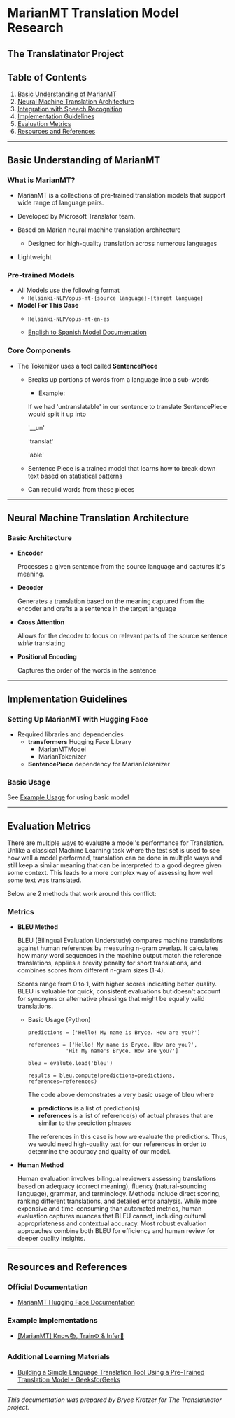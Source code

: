 # MarianMT Translation Model Research
## The Translatinator Project

## Table of Contents
1. [Basic Understanding of MarianMT](#basic-understanding-of-marianmt)
2. [Neural Machine Translation Architecture](#neural-machine-translation-architecture)
3. [Integration with Speech Recognition](#integration-with-speech-recognition)
4. [Implementation Guidelines](#implementation-guidelines)
5. [Evaluation Metrics](#evaluation-metrics)
6. [Resources and References](#resources-and-references)

---

## Basic Understanding of MarianMT

### What is MarianMT?

- MarianMT is a collections of pre-trained translation models that support wide range of 
language pairs. 

- Developed by Microsoft Translator team. 

- Based on Marian neural machine translation architecture
    - Designed for high-quality translation across numerous languages

- Lightweight

### Pre-trained Models

- All Models use the following format
    - `Helsinki-NLP/opus-mt-{source language}-{target language}`
- **Model For This Case** 
    - `Helsinki-NLP/opus-mt-en-es` 
        
    - [English to Spanish Model Documentation](https://huggingface.co/Helsinki-NLP/opus-mt-en-es)

### Core Components
- The Tokenizor uses a tool called **SentencePiece**
    - Breaks up portions of words from a language into a sub-words
        - Example:

        If we had 'untranslatable' in our sentence to translate SentencePiece would split it up into

        '__un'

        'translat'

        'able'
    - Sentence Piece is a trained model that learns how to break down text 
    based on statistical patterns

    - Can rebuild words from these pieces

---

## Neural Machine Translation Architecture

### Basic Architecture

- **Encoder**

    Processes a given sentence from the source language and captures it's meaning.

- **Decoder**

    Generates a translation based on the meaning captured from the encoder and crafts a 
    a sentence in the target language

- **Cross Attention**

    Allows for the decoder to focus on relevant parts of the source sentence *while* translating

- **Positional Encoding**

    Captures the order of the words in the sentence

---

## Implementation Guidelines

### Setting Up MarianMT with Hugging Face

- Required libraries and dependencies
    - **transformers** Hugging Face Library
        - MarianMTModel
        - MarianTokenizer
    - **SentencePiece** dependency for MarianTokenizer

### Basic Usage

See [Example Usage](https://github.com/Brycekratzer/NLP-Final-Project-Translatinator/blob/main/docs/MarianMT_Example.ipynb) for using basic model

---

## Evaluation Metrics

There are multiple ways to evaluate a model's performance for Translation. Unlike a classical Machine Learning task where the test set is used to see how well a model performed, translation can be done in multiple ways and still keep a similar meaning that can be interpreted to a good degree given some context. This leads to a more complex way of 
assessing how well some text was translated.

Below are 2 methods that work around this conflict:

### Metrics

- **BLEU Method**

    BLEU (Bilingual Evaluation Understudy) compares machine translations against human references by measuring n-gram overlap. It calculates how many word sequences in the machine output match the reference translations, applies a brevity penalty for short translations, and combines scores from different n-gram sizes (1-4).

    Scores range from 0 to 1, with higher scores indicating better quality. BLEU is valuable for quick, consistent evaluations but doesn't account for synonyms or alternative phrasings that might be equally valid translations. 

    - Basic Usage (Python)

        ```
        predictions = ['Hello! My name is Bryce. How are you?']

        references = ['Hello! My name is Bryce. How are you?', 
                    'Hi! My name's Bryce. How are you?']

        bleu = evalute.load('bleu')

        results = bleu.compute(predictions=predictions, references=references)

        ```

        The code above demonstrates a very basic usage of bleu where 
        - **predictions** is a list of prediction(s)
        - **references** is a list of reference(s) of actual phrases that are similar to the prediction phrases

        The references in this case is how we evaluate the predictions. Thus, we would need high-quality text for our references in order to determine the accuracy and quality of our model.

- **Human Method**

    Human evaluation involves bilingual reviewers assessing translations based on adequacy (correct meaning), fluency (natural-sounding language), grammar, and terminology. Methods include direct scoring, ranking different translations, and detailed error analysis.
    While more expensive and time-consuming than automated metrics, human evaluation captures nuances that BLEU cannot, including cultural appropriateness and contextual accuracy. Most robust evaluation approaches combine both BLEU for efficiency and human review for deeper quality insights.

---

## Resources and References

### Official Documentation
- [MarianMT Hugging Face Documentation](https://huggingface.co/docs/transformers/en/model_doc/marian)

### Example Implementations
- [[MarianMT] Know📚, Train⚙️ & Infer🧐](https://www.kaggle.com/code/suraj520/marianmt-know-train-infer)

### Additional Learning Materials
- [Building a Simple Language Translation Tool Using a Pre-Trained Translation Model - GeeksforGeeks](https://www.geeksforgeeks.org/building-a-simple-language-translation-tool-using-a-pre-trained-translation-model/#1-marianmt)

---

*This documentation was prepared by Bryce Kratzer for The Translatinator project.*